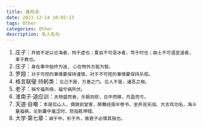 ```yaml
---
title: 毒鸡汤
date: 2021-12-14 10:02:13
tags: Other
categories: Other
description: 名人名句
---
```


1. 庄子：`井蛙不足以论海者，拘于虚也；夏虫不可语冰者，笃于时也；曲士不可语至道者，束于教也。`
2. 庄子：`身在事中始终为迷, 心在物外方能为智。`
3. 罗翔：`对于可控的事情要保持谨慎，对于不可控的事情要保持乐观。`
4. 格言联璧·持躬类：`见己不是，万善之门。见人不是，诸恶之根。`
5. 老子：`祸兮福所倚，福兮祸所伏。`
6. 淮南子·道应训：`夫物盛而衰，乐极则悲，日中而移，月盈而亏。`
6. 天道·自嘲：`本是后山人，偶做前堂客，醉舞经阁半卷书，坐井说天阔。大志戏功名，海斗量福祸，论到囊中羞涩时，怒指乾坤错。`
6. 大学·第七章：`诚于中，形于外，故君子必慎其独也。`

